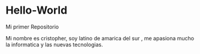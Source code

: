 # Hello-World
Mi primer Repositorio 

Mi nombre es cristopher, soy latino de amarica del sur , me apasiona mucho la informatica y las nuevas tecnologias.
